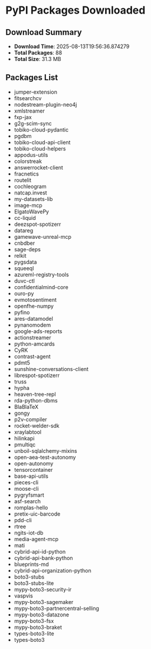 # PyPI Packages Downloaded

## Download Summary
- **Download Time**: 2025-08-13T19:56:36.874279
- **Total Packages**: 88
- **Total Size**: 31.3 MB

## Packages List
- jumper-extension
- fitsearchcv
- nodestream-plugin-neo4j
- xmlstreamer
- fxp-jax
- g2g-scim-sync
- tobiko-cloud-pydantic
- pgdbm
- tobiko-cloud-api-client
- tobiko-cloud-helpers
- appodus-utils
- colorstreak
- answerrocket-client
- fracnetics
- routelit
- cochleogram
- natcap.invest
- my-datasets-lib
- image-mcp
- ElgatoWavePy
- cc-liquid
- deezspot-spotizerr
- datareg
- gamewave-unreal-mcp
- cnbdber
- sage-deps
- relkit
- pygsdata
- squeeql
- azureml-registry-tools
- duvc-ctl
- confidentialmind-core
- ouro-py
- evmotosentiment
- openfhe-numpy
- pyfino
- ares-datamodel
- pynanomodem
- google-ads-reports
- actionstreamer
- python-amcards
- CyRK
- contrast-agent
- pdmt5
- sunshine-conversations-client
- librespot-spotizerr
- truss
- hypha
- heaven-tree-repl
- rda-python-dbms
- BlaBlaTeX
- gongy
- p2v-compiler
- rocket-welder-sdk
- xraylabtool
- hilinkapi
- pmultiqc
- unboil-sqlalchemy-mixins
- open-aea-test-autonomy
- open-autonomy
- tensorcontainer
- base-api-utils
- pieces-cli
- moose-cli
- pygryfsmart
- asf-search
- romplas-hello
- pretix-uic-barcode
- pdd-cli
- rtree
- ngits-iot-db
- media-agent-mcp
- mati
- cybrid-api-id-python
- cybrid-api-bank-python
- blueprints-md
- cybrid-api-organization-python
- boto3-stubs
- boto3-stubs-lite
- mypy-boto3-security-ir
- vaspvis
- mypy-boto3-sagemaker
- mypy-boto3-partnercentral-selling
- mypy-boto3-datazone
- mypy-boto3-fsx
- mypy-boto3-braket
- types-boto3-lite
- types-boto3
